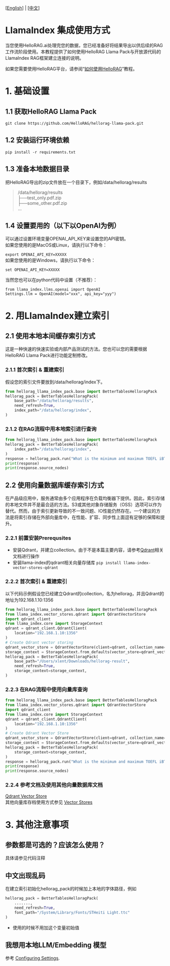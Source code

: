 [[English](https://github.com/HelloRAG/hellorag-llama-pack)] |  [[中文](https://github.com/HelloRAG/hellorag-llama-pack/blob/main/README_CN.md)]
# LlamaIndex 集成使用方式

当您使用HelloRAG.ai处理完您的数据，您已经准备好将结果导出以供后续的RAG工作流阶段使用。本教程提供了如何使用HelloRAG Llama Pack与开放源代码的LlamaIndex RAG框架建立连接的说明。

如果您需要使用HelloRAG平台，请参阅“[如何使用HelloRAG](https://hellorag.ai/tutorial)”教程。


# 1. 基础设置
## 1.1 获取HelloRAG Llama Pack
```git clone https://github.com/HelloRAG/hellorag-llama-pack.git```

## 1.2 安装运行环境依赖
```pip install -r requirements.txt  ```

## 1.3 准备本地数据目录
把HelloRAG导出的zip文件放在一个目录下，例如/data/hellorag/results
>/data/hellorag/results  
> ├──test_only.pdf.zip  
> ├──some_other.pdf.zip  
> ...

## 1.4 设置要用的（以下以OpenAI为例）
可以通过设置环境变量OPENAI_API_KEY来设置您的API密钥。  
如果您使用的是MacOS或Linux，请执行以下命令：  

```export OPENAI_API_KEY=XXXXX```  
如果您使用的是Windows，请执行以下命令：  

```set OPENAI_API_KEY=XXXXX```

当然您也可以在python代码中设置（不推荐）：

```
from llama_index.llms.openai import OpenAI
Settings.llm = OpenAI(model="xxx", api_key="yyy")
```

# 2. 用LlamaIndex建立索引

## 2.1 使用本地本间缓存索引方式

这是一种快速的快速实验或内部产品测试的方法。您也可以您的需要根据HelloRAG Llama Pack进行功能定制修改。

### 2.1.1 首次索引 & 重建索引
假设您的索引文件要放到/data/hellorag/index下。
```python
from hellorag_llama_index_pack.base import BetterTablesHelloragPack
hellorag_pack = BetterTablesHelloragPack(
    base_path="/data/hellorag/results",
    need_refresh=True,
    index_path="/data/hellorag/index",
)
```

### 2.1.2 在RAG流程中用本地索引进行查询 

```python
from hellorag_llama_index_pack.base import BetterTablesHelloragPack
hellorag_pack = BetterTablesHelloragPack(
    index_path="/data/hellorag/index",
)
response = hellorag_pack.run("What is the minimum and maximum TOEFL iBT score range for the Advanced level in the Speaking section? ")
print(response)
print(response.source_nodes)
```

## 2.2 使用向量数据库缓存索引方式

在产品级应用中，服务通常由多个应用程序在负载均衡器下提供。因此，索引存储的本地文件并不是最合适的方法。S3或其他对象存储服务（OSS）选项可以作为替代。然而，由于索引更新导致的不一致问题、IO性能仍然存在。一个建议的方法是将索引存储在外部向量库中，在性能、扩容、同步性上面逗有足够的保障和提升。

### 2.2.1 前置安装Prerequsites
* 安装Qdrant，并建立collection。由于不是本篇主要内容，请参考[Qdrant](htpps://qdrant.tech/documentation/)相关文档进行操作   
* 安装llama-index的qdrant相关向量存储库 ```pip install llama-index-vector-stores-qdrant```

### 2.2.2 首次索引 & 重建索引
以下代码示例假设您已经建立Qdrant的collection，名为hellorag，并且Qdrant的地址为192.168.1.10:1356
```python
from hellorag_llama_index_pack.base import BetterTablesHelloragPack
from llama_index.vector_stores.qdrant import QdrantVectorStore
import qdrant_client
from llama_index.core import StorageContext
qdrant = qdrant_client.QdrantClient(
    location="192.168.1.10:1356"
)
# Create Qdrant vector storing
qdrant_vector_store = QdrantVectorStore(client=qdrant, collection_name="hellorag")
storage_context = StorageContext.from_defaults(vector_store=qdrant_vector_store)
hellorag_pack = BetterTablesHelloragPack(
    base_path="/Users/xlent/Downloads/hellorag-result",
    need_refresh=True,
    storage_context=storage_context,
)
```
### 2.2.3 在RAG流程中使用向量库查询 
```python
from hellorag_llama_index_pack.base import BetterTablesHelloragPack
from llama_index.vector_stores.qdrant import QdrantVectorStore
import qdrant_client
from llama_index.core import StorageContext
qdrant = qdrant_client.QdrantClient(
    location="192.168.1.10:1356"
)
# Create Qdrant Vector Store
qdrant_vector_store = QdrantVectorStore(client=qdrant, collection_name="hellorag")
storage_context = StorageContext.from_defaults(vector_store=qdrant_vector_store)
hellorag_pack = BetterTablesHelloragPack(
    storage_context=storage_context,
)
response = hellorag_pack.run("What is the minimum and maximum TOEFL iBT score range for the Advanced level in the Speaking section? ")
print(response)
print(response.source_nodes)
```

### 2.2.4 参考文档及使用其他向量数据库文档

[Qdrant Vector Store](https://docs.llamaindex.ai/en/stable/examples/vector_stores/QdrantIndexDemo.html)  
其他向量库存档使用方式参见 [Vector Stores](https://docs.llamaindex.ai/en/stable/module_guides/storing/vector_stores.html)

# 3. 其他注意事项
## 参数都是可选的？应该怎么使用？
具体请参见代码注释

## 中文出现乱码
在建立索引初始化hellorag_pack的时候加上本地的字体路径，例如
```python
hellorag_pack = BetterTablesHelloragPack(
    .......,
    need_refresh=True,
    font_path="/System/Library/Fonts/STHeiti Light.ttc"
)
```
* 使用的时候不用加这个变量初始值

## 我想用本地LLM/Embedding 模型
参考 [Configuring Settings](https://docs.llamaindex.ai/en/stable/module_guides/supporting_modules/settings.html).

